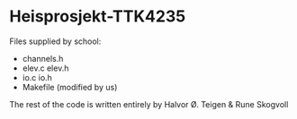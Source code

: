 # Heisprosjekt-TTK4235

Files supplied by school: 
* channels.h
* elev.c elev.h
* io.c io.h
* Makefile (modified by us)

The rest of the code is written entirely by Halvor Ø. Teigen & Rune Skogvoll
